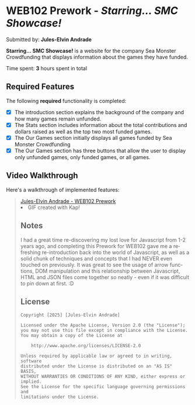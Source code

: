 # WEB102 Prework - *Starring... SMC Showcase!*

Submitted by: **Jules-Elvin Andrade**

**Starring... SMC Showcase!** is a website for the company Sea Monster Crowdfunding that displays information about the games they have funded.

Time spent: **3** hours spent in total

## Required Features

The following **required** functionality is completed:

* [X] The introduction section explains the background of the company and how many games remain unfunded.
* [X] The Stats section includes information about the total contributions and dollars raised as well as the top two most funded games.
* [X] The Our Games section initially displays all games funded by Sea Monster Crowdfunding
* [X] The Our Games section has three buttons that allow the user to display only unfunded games, only funded games, or all games.

## Video Walkthrough

Here's a walkthrough of implemented features:

<blockquote class="imgur-embed-pub" lang="en" data-id="a/pA0Bsgq"><a href="//imgur.com/a/pA0Bsgq">Jules-Elvin Andrade - WEB102 Prework</a
                                                                                                                                            
- GIF created with Kap!

## Notes

I had a great time re-discovering my lost love for Javascript from 1-2 years ago, and completing this Prework for WEB102 gave me
a refreshing re-introduction back into the world of Javascript, as well as a solid chunk of techniques and concepts that I had
NEVER even touched on previously. It was great to see the usage of arrow functions, DOM manipulation and this relationship
between Javascript, HTML and JSON files come together so neatly - even if it was difficult to pin down at first. :D

## License

    Copyright [2025] [Jules-Elvin Andrade]

    Licensed under the Apache License, Version 2.0 (the "License");
    you may not use this file except in compliance with the License.
    You may obtain a copy of the License at

        http://www.apache.org/licenses/LICENSE-2.0

    Unless required by applicable law or agreed to in writing, software
    distributed under the License is distributed on an "AS IS" BASIS,
    WITHOUT WARRANTIES OR CONDITIONS OF ANY KIND, either express or implied.
    See the License for the specific language governing permissions and
    limitations under the License.
